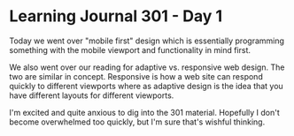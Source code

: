 <h1>Learning Journal 301 - Day 1</h1>

Today we went over "mobile first" design which is essentially programming something
with the mobile viewport and functionality in mind first.

We also went over our reading for adaptive vs. responsive web design. The two are
similar in concept. Responsive is how a web site can respond quickly to different viewports where as adaptive design is the idea that you have different layouts for different viewports.

I'm excited and quite anxious to dig into the 301 material. Hopefully I don't become overwhelmed too
quickly, but I'm sure that's wishful thinking.

